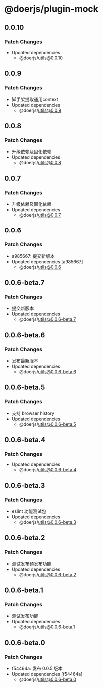 # @doerjs/plugin-mock

## 0.0.10

### Patch Changes

- Updated dependencies
  - @doerjs/utils@0.0.10

## 0.0.9

### Patch Changes

- 脚手架提取通用context
- Updated dependencies
  - @doerjs/utils@0.0.9

## 0.0.8

### Patch Changes

- 升级依赖及固化依赖
- Updated dependencies
  - @doerjs/utils@0.0.8

## 0.0.7

### Patch Changes

- 升级依赖及固化依赖
- Updated dependencies
  - @doerjs/utils@0.0.7

## 0.0.6

### Patch Changes

- a985667: 提交新版本
- Updated dependencies [a985667]
  - @doerjs/utils@0.0.6

## 0.0.6-beta.7

### Patch Changes

- 提交新版本
- Updated dependencies
  - @doerjs/utils@0.0.6-beta.7

## 0.0.6-beta.6

### Patch Changes

- 发布最新版本
- Updated dependencies
  - @doerjs/utils@0.0.6-beta.6

## 0.0.6-beta.5

### Patch Changes

- 支持 browser history
- Updated dependencies
  - @doerjs/utils@0.0.6-beta.5

## 0.0.6-beta.4

### Patch Changes

- Updated dependencies
  - @doerjs/utils@0.0.6-beta.4

## 0.0.6-beta.3

### Patch Changes

- eslint 功能测试包
- Updated dependencies
  - @doerjs/utils@0.0.6-beta.3

## 0.0.6-beta.2

### Patch Changes

- 测试发布预发布功能
- Updated dependencies
  - @doerjs/utils@0.0.6-beta.2

## 0.0.6-beta.1

### Patch Changes

- 测试发布功能
- Updated dependencies
  - @doerjs/utils@0.0.6-beta.1

## 0.0.6-beta.0

### Patch Changes

- f54464a: 发布 0.0.5 版本
- Updated dependencies [f54464a]
  - @doerjs/utils@0.0.6-beta.0
